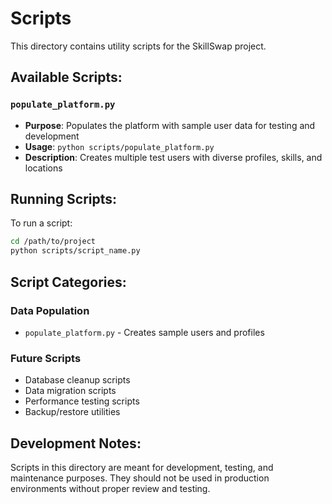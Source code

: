 # Scripts

This directory contains utility scripts for the SkillSwap project.

## Available Scripts:

### `populate_platform.py`
- **Purpose**: Populates the platform with sample user data for testing and development
- **Usage**: `python scripts/populate_platform.py`
- **Description**: Creates multiple test users with diverse profiles, skills, and locations

## Running Scripts:

To run a script:
```bash
cd /path/to/project
python scripts/script_name.py
```

## Script Categories:

### Data Population
- `populate_platform.py` - Creates sample users and profiles

### Future Scripts
- Database cleanup scripts
- Data migration scripts
- Performance testing scripts
- Backup/restore utilities

## Development Notes:

Scripts in this directory are meant for development, testing, and maintenance purposes. They should not be used in production environments without proper review and testing.
